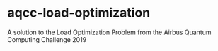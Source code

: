 # aqcc-load-optimization
A solution to the Load Optimization Problem from the Airbus Quantum Computing Challenge 2019

